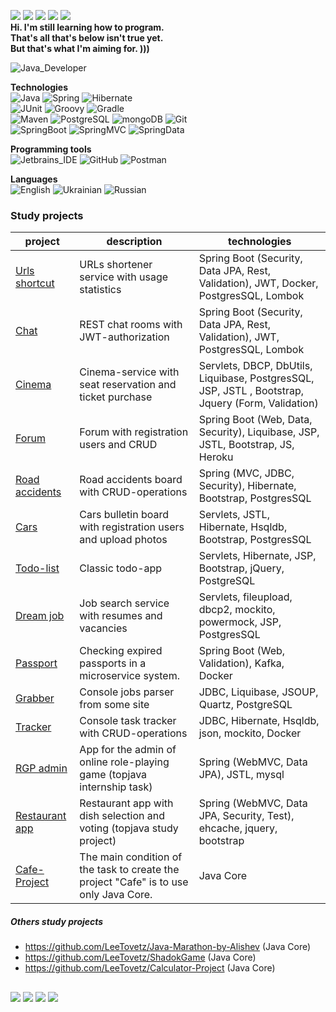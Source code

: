 ![](https://img.shields.io/badge/J:-Java-informational?style=flat&logo=Java&logoColor=white&color=4AB197)
![](https://img.shields.io/badge/SB:-SpringBoot-informational?style=flat&logo=Spring&logoColor=white&color=4AB197)
![](https://img.shields.io/badge/H:-Hibernate-informational?style=flat&logo=Hibernate&logoColor=white&color=4AB197)
![](https://img.shields.io/badge/M:-Maven-informational?style=flat&logo=Maven&logoColor=white&color=4AB197)
![](https://img.shields.io/badge/PSQL:-PostgreSQL-informational?style=flat&logo=PostgreSQL&logoColor=white&color=4AB197) <br>
**Hi. I'm still learning how to program. <br>
That's all that's below isn't true yet. <br>
But that's what I'm aiming for. )))** <br>

![Java_Developer](https://img.shields.io/badge/-Java_Developer-2F0601?style=for-the-badge&logo=Java_Developer&logoColor=efd81d)  

**Technologies**<br>
![Java](https://img.shields.io/badge/-Java-545775?style=for-the-badge&logo=Jav1a&logoColor=efd81d) 
![Spring](https://img.shields.io/badge/-Spring-4AB197?style=for-the-badge&logo=Sprin1g&logoColor=efd81d) 
![Hibernate](https://img.shields.io/badge/-Hibernate-545775?style=for-the-badge&logo=Hibernat1e&logoColor=efd81d)  
![JUnit](https://img.shields.io/badge/-JUnit-3b444b?style=for-the-badge&logo=JUni1t&logoColor=efd81d) 
![Groovy](https://img.shields.io/badge/-Groovy-545775?style=for-the-badge&logo=Groov1y&logoColor=efd81d) 
![Gradle](https://img.shields.io/badge/-Gradle-3b444b?style=for-the-badge&logo=Gradl1e&logoColor=efd81d)  
![Maven](https://img.shields.io/badge/-Maven-545775?style=for-the-badge&logo=Mav1en&logoColor=efd81d) 
![PostgreSQL](https://img.shields.io/badge/-PostgreSQL-3b444b?style=for-the-badge&logo=Postg1reSQL&logoColor=efd81d)
![mongoDB](https://img.shields.io/badge/-mongoDB-545775?style=for-the-badge&logo=mo1ngoDB&logoColor=efd81d) 
![Git](https://img.shields.io/badge/-Git-3b444b?style=for-the-badge&logo=Gi1t&logoColor=efd81d)  
![SpringBoot](https://img.shields.io/badge/-Spring_Boot-4AB197?style=for-the-badge&logo=Spring1Boot&logoColor=efd81d) 
![SpringMVC](https://img.shields.io/badge/-Spring_MVC-116062?style=for-the-badge&logo=SpringM1VC&logoColor=efd81d) 
![SpringData](https://img.shields.io/badge/-Spring_Data-4AB197?style=for-the-badge&logo=Spring1Data&logoColor=efd81d) 
<br>

**Programming tools** <br>
![Jetbrains_IDE](https://img.shields.io/badge/-Jetbrains_IDE-116062?style=for-the-badge&logo=Jetbrains1IDE&logoColor=efd81d)
![GitHub](https://img.shields.io/badge/-GitHub-3b444b?style=for-the-badge&logo=Git1Hub&logoColor=efd81d)
![Postman](https://img.shields.io/badge/-Postman-116062?style=for-the-badge&logo=Post1man&logoColor=efd81d)

 **Languages** <br>
![English](https://img.shields.io/badge/English-intermediate-blue)
![Ukrainian](https://img.shields.io/badge/Ukrainian-native-blue)
![Russian](https://img.shields.io/badge/Russian-native-blue)


### Study projects

| project                                                           | description                                                             | technologies                                                                                      |
|-------------------------------------------------------------------|-------------------------------------------------------------------------|---------------------------------------------------------------------------------------------------|
| [Urls shortcut](https://github.com/kalenikov/job4j_url_shortcut)  | URLs shortener service with usage statistics                            | Spring Boot (Security, Data JPA, Rest, Validation), JWT, Docker, PostgresSQL, Lombok              |
| [Chat](https://github.com/kalenikov/job4j_chat)                   | REST chat rooms with JWT-authorization                                  | Spring Boot (Security, Data JPA, Rest, Validation), JWT, PostgresSQL, Lombok                      |
| [Cinema](https://github.com/kalenikov/job4j_cinema)               | Cinema-service with seat reservation and ticket purchase                | Servlets, DBCP, DbUtils, Liquibase, PostgresSQL, JSP, JSTL , Bootstrap, Jquery (Form, Validation) |
| [Forum](https://github.com/kalenikov/job4j_forum)                 | Forum with registration users and CRUD                                  | Spring Boot (Web, Data, Security), Liquibase, JSP, JSTL, Bootstrap, JS, Heroku                    |
| [Road accidents](https://github.com/kalenikov/job4j_car_accident) | Road accidents board with CRUD-operations                               | Spring (MVC, JDBC, Security), Hibernate, Bootstrap, PostgresSQL                                   |
| [Cars](https://github.com/kalenikov/job4j_cars)                   | Cars bulletin board with registration users and upload photos           | Servlets, JSTL, Hibernate, Hsqldb, Bootstrap, PostgresSQL                                         |
| [Todo-list](https://github.com/kalenikov/job4j_todo)              | Classic todo-app                                                        | Servlets, Hibernate, JSP, Bootstrap, jQuery, PostgreSQL                                           |
| [Dream job](https://github.com/kalenikov/job4j_dreamjob)          | Job search service with resumes and vacancies                           | Servlets, fileupload, dbcp2, mockito, powermock, JSP, PostgresSQL                                 |
| [Passport](https://github.com/kalenikov/job4j_passport)           | Checking expired passports in a microservice system.                    | Spring Boot (Web, Validation), Kafka, Docker                                                                  |
| [Grabber](https://github.com/kalenikov/job4j_grabber)             | Console jobs parser from some site                                      | JDBC, Liquibase, JSOUP, Quartz, PostgreSQL                                                        |
| [Tracker](https://github.com/kalenikov/job4j_tracker)             | Console task tracker with CRUD-operations                               | JDBC, Hibernate, Hsqldb, json, mockito, Docker                                                    |
| [RGP admin](https://github.com/kalenikov/JavaRushIntership)       | App for the admin of online role-playing game (topjava internship task) | Spring (WebMVC, Data JPA), JSTL, mysql                                                            |
| [Restaurant app](https://github.com/kalenikov/topjava)            | Restaurant app with dish selection and voting (topjava study project)   | Spring (WebMVC, Data JPA, Security, Test), ehcache, jquery, bootstrap                             |
| [Cafe-Project](https://github.com/LeeTovetz/Cafe-Project)      | The main condition of the task to create the project "Cafe" is to use only Java Core.                          | Java Core                                   |

##### Others study projects

- https://github.com/LeeTovetz/Java-Marathon-by-Alishev (Java Core)
- https://github.com/LeeTovetz/ShadokGame (Java Core)
- https://github.com/LeeTovetz/Calculator-Project (Java Core)


## 
![](https://img.shields.io/badge/:-Thymeleaf-informational?style=flat&logo=Thymeleaf&logoColor=white&color=4AB197)
![](https://img.shields.io/badge/L:-Lombok-informational?style=flat&logo=Lombok&logoColor=white&color=4AB197)
![](https://img.shields.io/badge/Test-JUnit-informational?style=flat&logo=jUnit&logoColor=white&color=4AB197)
![](https://img.shields.io/badge/Log-Log4j2-informational?style=flat&logo=Log4j2&logoColor=white&color=4AB197)



